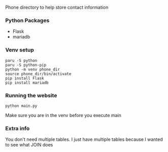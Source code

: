 Phone directory to help store contact information

### Python Packages ###
* Flask
* mariadb

### Venv setup ###
```
paru -S python
paru -S python-pip
python -m venv phone_dir
source phone_dir/bin/activate
pip install Flask
pip install mariadb
```

### Running the website ###
```
python main.py
```
Make sure you are in the venv before you execute main

### Extra info ###
You don't need multiple tables. I just have multiple tables because I wanted to see what JOIN does
